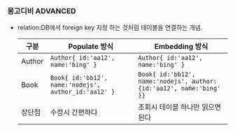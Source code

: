 ### 몽고디비 ADVANCED

- relation:DB에서 foreign key 지정 하는 것처럼 테이블을 연결하는 개념.

  | 구분   | Populate 방식                                        | Embedding 방식                                               |
  | ------ | ---------------------------------------------------- | ------------------------------------------------------------ |
  | Author | `Author{ id:'aa12', name:'bing' }`                   | `Author{ id:'aa12', name:'bing' }`                           |
  | Book   | `Book{ id:'bb12', name:'nodejs', author_id:'aa12' }` | `Book{ id:'bb12', name:'nodejs', author:{id:'aa12', name:'bing'  }}` |
  | 장단점 | 수정시 간편하다                                      | 조회시 테이블 하나만 읽으면 된다                             |

